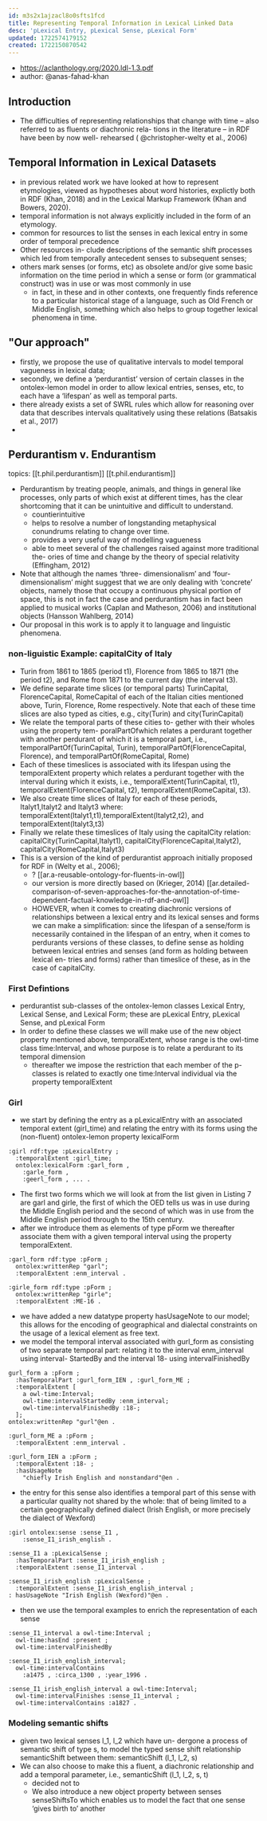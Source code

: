 ```yaml
---
id: m3s2x1ajzacl8o0sfts1fcd
title: Representing Temporal Information in Lexical Linked Data
desc: 'pLexical Entry, pLexical Sense, pLexical Form'
updated: 1722574179152
created: 1722150870542
---
```


- https://aclanthology.org/2020.ldl-1.3.pdf
- author: @anas-fahad-khan

## Introduction

- The difficulties of representing relationships that change with time – also referred to as fluents or diachronic rela- tions in the literature – in RDF have been by now well- rehearsed ( @christopher-welty et al., 2006)

##  Temporal Information in Lexical Datasets

- in previous related work we have looked at how to represent etymologies, viewed as hypotheses about word histories, explictly both in RDF (Khan, 2018) and in the Lexical Markup Framework (Khan and Bowers, 2020).
- temporal information is not always explicitly included in the form of an etymology.
- common for resources to list the senses in each lexical entry in some order of temporal precedence
- Other resources in- clude descriptions of the semantic shift processes which led from temporally antecedent senses to subsequent senses;
- others mark senses (or forms, etc) as obsolete and/or give some basic information on the time period in which a sense or form (or grammatical construct) was in use or was most commonly in use
  - in fact, in these and in other contexts, one frequently finds reference to a particular historical stage of a language, such as Old French or Middle English, something which also helps to group together lexical phenomena in time.

## "Our approach"

- firstly, we propose the use of qualitative intervals to model temporal vagueness in lexical data;
-  secondly, we define a ‘perdurantist’ version of certain classes in the ontolex-lemon model in order to allow lexical entries, senses, etc, to each have a ‘lifespan’ as well as temporal parts.
-  there already exists a set of SWRL rules which allow for reasoning over data that describes intervals qualitatively using these relations (Batsakis et al., 2017)
-  

## Perdurantism v. Endurantism

topics: [[t.phil.perdurantism]] [[t.phil.endurantism]]

- Perdurantism by treating people, animals, and things in general like processes, only parts of which exist at different times, has the clear shortcoming that it can be unintuitive and difficult to understand.
  - countierintuitive
  - helps to resolve a number of longstanding metaphysical conundrums relating to change over time.
  - provides a very useful way of modelling vagueness
  - able to meet several of the challenges raised against more traditional the- ories of time and change by the theory of special relativity (Effingham, 2012)
- Note that although the names ‘three- dimensionalism’ and ‘four-dimensionalism’ might suggest that we are only dealing with ‘concrete’ objects, namely those that occupy a continuous physical portion of space, this is not in fact the case and perdurantism has in fact been applied to musical works (Caplan and Matheson, 2006) and institutional objects (Hansson Wahlberg, 2014)
- Our proposal in this work is to apply it to language and linguistic phenomena.

### non-liguistic Example: capitalCity of Italy

- Turin from 1861 to 1865 (period t1), Florence from 1865 to 1871 (the period t2), and Rome from 1871 to the current day (the interval t3).
- We define separate time slices (or temporal parts) TurinCapital, FlorenceCapital, RomeCapital of each of the Italian cities mentioned above, Turin, Florence, Rome respectively. Note that each of these time slices are also typed as cities, e.g., city(Turin) and city(TurinCapital)
- We relate the temporal parts of these cities to- gether with their wholes using the property tem- poralPartOfwhich relates a perdurant together with another perdurant of which it is a temporal part, i.e., temporalPartOf(TurinCapital, Turin), temporalPartOf(FlorenceCapital, Florence), and temporalPartOf(RomeCapital, Rome)
- Each of these timeslices is associated with its lifespan using the temporalExtent property which relates a perdurant together with the interval during which it exists, i.e., temporalExtent(TurinCapital, t1), temporalExtent(FlorenceCapital, t2), temporalExtent(RomeCapital, t3).
- We also create time slices of Italy for each of these periods, Italyt1,Italyt2 and Italyt3 where: temporalExtent(Italyt1,t1),temporalExtent(Italyt2,t2), and temporalExtent(Italyt3,t3)
- Finally we relate these timeslices of Italy using the capitalCity relation: capitalCity(TurinCapital,Italyt1), capitalCity(FlorenceCapital,Italyt2), capitalCity(RomeCapital,Italyt3)
- This is a version of the kind of perdurantist approach initially proposed for RDF in (Welty et al., 2006);
  - ? [[ar.a-reusable-ontology-for-fluents-in-owl]]
  - our version is more directly based on (Krieger, 2014) [[ar.detailed-comparison-of-seven-approaches-for-the-annotation-of-time-dependent-factual-knowledge-in-rdf-and-owl]]
  - HOWEVER, when it comes to creating diachronic versions of relationships between a lexical entry and its lexical senses and forms we can make a simplification: since the lifespan of a sense/form is necessarily contained in the lifespan of an entry, when it comes to perdurants versions of these classes, to define sense as holding between lexical entries and senses (and form as holding between lexical en- tries and forms) rather than timeslice of these, as in the case of capitalCity.

### First Defintions

- perdurantist sub-classes of the ontolex-lemon classes Lexical Entry, Lexical Sense, and Lexical Form; these are pLexical Entry, pLexical Sense, and pLexical Form
- In order to define these classes we will make use of the new object property mentioned above, temporalExtent, whose range is the owl-time class time:Interval, and whose purpose is to relate a perdurant to its temporal dimension
  - thereafter we impose the restriction that each member of the p-classes is related to exactly one time:Interval individual via the property temporalExtent

### Girl

- we start by defining the entry as a pLexicalEntry with an associated temporal extent (girl_time) and relating the entry with its forms using the (non-fluent) ontolex-lemon property lexicalForm

```turtle
:girl rdf:type :pLexicalEntry ;
  :temporalExtent :girl_time;
  ontolex:lexicalForm :garl_form ,
    :garle_form ,
    :geerl_form , ... .
```
- The first two forms which we will look at from the list given in Listing 7 are garl and girle, the first of which the OED tells us was in use during the Middle English period and the second of which was in use from the Middle English period through to the 15th century.
- after we introduce them as elements of type pForm we thereafter associate them with a given temporal interval using the property temporalExtent. 
```turtle
:garl_form rdf:type :pForm ;
  ontolex:writtenRep "garl";
  :temporalExtent :enm_interval .

:girle_form rdf:type :pForm ;
  ontolex:writtenRep "girle";
  :temporalExtent :ME-16 .
```

- we have added a new datatype property hasUsageNote to our model; this allows for the encoding of geographical and dialectal constraints on the usage of a lexical element as free text.
- we model the temporal interval associated with gurl_form as consisting of two separate temporal part: relating it to the interval enm_interval using interval- StartedBy and the interval 18- using intervalFinishedBy

```turtle
gurl_form a :pForm ;
  :hasTemporalPart :gurl_form_IEN , :gurl_form_ME ;
  :temporalExtent [
    a owl-time:Interval;
    owl-time:intervalStartedBy :enm_interval;
    owl-time:intervalFinishedBy :18-;
  ];
ontolex:writtenRep "gurl"@en .

:gurl_form_ME a :pForm ;
  :temporalExtent :enm_interval .

:gurl_form_IEN a :pForm ;
  :temporalExtent :18- ;
  :hasUsageNote
    "chiefly Irish English and nonstandard"@en .
```

- the entry for this sense also identifies a temporal part of this sense with a particular quality not shared by the whole: that of being limited to a certain geographically defined dialect (Irish English, or more precisely the dialect of Wexford)

```turtle
:girl ontolex:sense :sense_I1 ,
    :sense_I1_irish_english .

:sense_I1 a :pLexicalSense ;
  :hasTemporalPart :sense_I1_irish_english ;
  :temporalExtent :sense_I1_interval .

:sense_I1_irish_english :pLexicalSense ;
  :temporalExtent :sense_I1_irish_english_interval ;
: hasUsageNote "Irish English (Wexford)"@en .
```

- then we use the temporal examples to enrich the representation of each sense

```turtle
:sense_I1_interval a owl-time:Interval ;
  owl-time:hasEnd :present ;
  owl-time:intervalFinishedBy

:sense_I1_irish_english_interval;
  owl-time:intervalContains
    :a1475 , :circa_1300 , :year_1996 .

:sense_I1_irish_english_interval a owl-time:Interval;
  owl-time:intervalFinishes :sense_I1_interval ;
  owl-time:intervalContains :a1827 .
```


### Modeling semantic shifts

- given two lexical senses l_1, l_2 which have un- dergone a process of semantic shift of type s, to model the typed sense shift relationship semanticShift between them: semanticShift (l_1, l_2, s)
- We can also choose to make this a fluent, a diachronic relationship and add a temporal parameter, i.e., semanticShift (l_1, l_2, s, t)
  - decided not to
  - We also introduce a new object property between senses senseShiftsTo which enables us to model the fact that one sense ‘gives birth to’ another